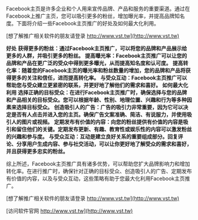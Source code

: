 Facebook主页是许多企业和个人用来宣传品牌、产品和服务的重要渠道。通过在Facebook上推广主页，您可以吸引更多的粉丝，增加曝光率，并提高品牌知名度。下面将介绍一些Facebook主页推广的好处及如何最大化利用。

[想了解推广相关软件的朋友请登录 http://www.vst.tw](http://www.vst.tw)

**好处**
**获得更多的粉丝：通过Facebook主页推广，可以将您的品牌和产品展示给更多的人群，并吸引更多的粉丝。**
**提高曝光率：Facebook主页推广可以让您的品牌和产品在更广泛的受众中得到更多曝光，从而提高知名度和认可度。**
**提高转化率：随着您的Facebook主页的曝光率和粉丝数量的增加，您的品牌和产品将获得更多的关注和信任，进而提高转化率。**
**与受众互动：Facebook主页推广可以帮助您与受众建立更紧密的联系，并更好地了解他们的需求和喜好。**
**如何最大化利用**
**选择正确的目标受众：在进行Facebook主页推广时，确保选择与您的品牌和产品相关的目标受众。您可以根据年龄、性别、地理位置、兴趣和行为等多种因素来选择目标受众。**
**创造吸引人的广告：广告的吸引力非常重要，因为它可以决定是否有人点击并进入您的主页。确保广告文案准确、简洁、有说服力，并使用吸引人的图片或视频。**
**定期发布有价值的内容：向您的粉丝提供有价值的内容是吸引和留住他们的关键。定期发布更新、有趣、教育性或娱乐性的内容可以激发粉丝的兴趣和参与度。**
**与受众互动：互动是建立良好关系的重要组成部分。回复评论、分享用户生成内容、参与社交活动，可以让你更好地了解受众的需求和喜好，并且获得更多忠实的粉丝。**

综上所述，Facebook主页推广具有诸多优势，可以帮助您扩大品牌影响力和增加转化率。在进行推广时，确保针对正确的目标受众、创造吸引人的广告、定期发布有价值的内容，以及与受众互动，这些策略有助于您最大化利用Facebook主页推广。

[想了解推广相关软件的朋友请登录 http://www.vst.tw](http://www.vst.tw)


[访问软件官网 http://www.vst.tw](http://www.vst.tw)

